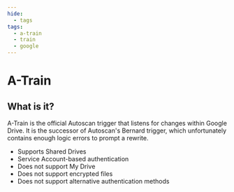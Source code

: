 ```yaml
---
hide:
  - tags
tags:
  - a-train
  - train
  - google
---
```


# A-Train

## What is it?

A-Train is the official Autoscan trigger that listens for changes within Google Drive. It is the successor of Autoscan's Bernard trigger, which unfortunately contains enough logic errors to prompt a rewrite.

- Supports Shared Drives
- Service Account-based authentication
- Does not support My Drive
- Does not support encrypted files
- Does not support alternative authentication methods
